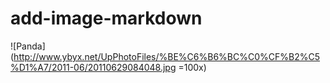 # add-image-markdown
![Panda](http://www.ybyx.net/UpPhotoFiles/%BE%C6%B6%BC%C0%CF%B2%C5%D1%A7/2011-06/20110629084048.jpg =100x)
